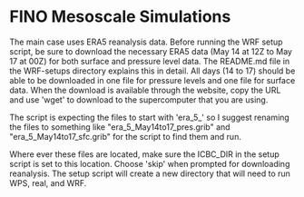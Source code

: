# FINO Mesoscale Simulations

The main case uses ERA5 reanalysis data. Before running the WRF setup script, be sure to download
the necessary ERA5 data (May 14 at 12Z to May 17 at 00Z) for both surface and pressure level data.
The README.md file in the WRF-setups directory explains this in detail. All days (14 to 17) should
be able to be downloaded in one file for pressure levels and one file for surface data.
When the download is available through the website, copy the URL and use 'wget' to download to the 
supercomputer that you are using. 

The script is expecting the files to start with 'era_5_' so I suggest renaming the files to
something like "era_5_May14to17_pres.grib" and "era_5_May14to17_sfc.grib" for the script to find
them and run.

Where ever these files are located, make sure the ICBC_DIR in the setup script is set to this
location. Choose 'skip' when prompted for downloading reanalysis. The setup script will create a new
directory that will need to run WPS, real, and WRF.
